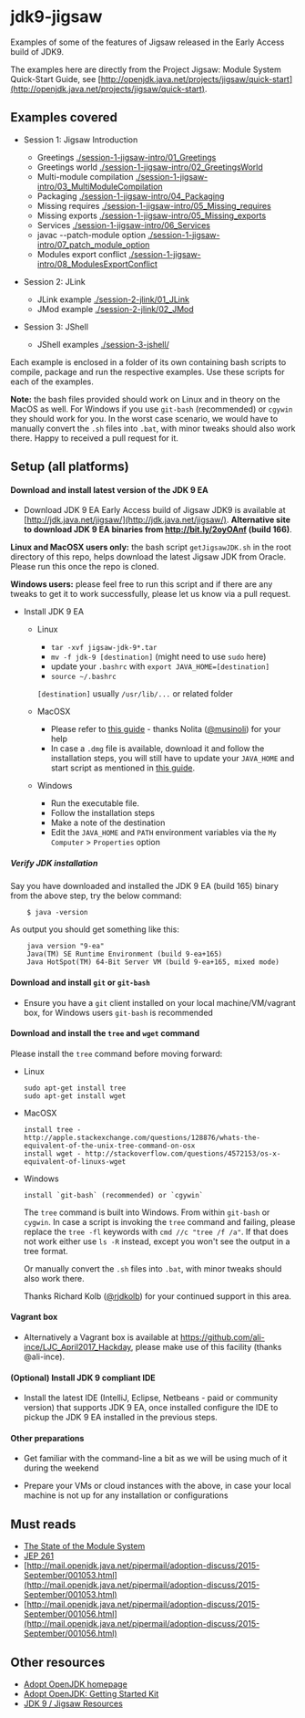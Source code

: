 # jdk9-jigsaw

Examples of some of the features of Jigsaw released in the Early Access build of JDK9.

The examples here are directly from the Project Jigsaw: Module System Quick-Start Guide,
see [http://openjdk.java.net/projects/jigsaw/quick-start](http://openjdk.java.net/projects/jigsaw/quick-start).

## Examples covered

- Session 1: Jigsaw Introduction
   - Greetings [./session-1-jigsaw-intro/01_Greetings](./session-1-jigsaw-intro/01_Greetings)
   - Greetings world [./session-1-jigsaw-intro/02_GreetingsWorld](./session-1-jigsaw-intro/02_GreetingsWorld)
   - Multi-module compilation [./session-1-jigsaw-intro/03_MultiModuleCompilation](./session-1-jigsaw-intro/03_MultiModuleCompilation)
   - Packaging [./session-1-jigsaw-intro/04_Packaging](./session-1-jigsaw-intro/04_Packaging)
   - Missing requires [./session-1-jigsaw-intro/05_Missing_requires](./session-1-jigsaw-intro/05_Missing_requires)
   - Missing exports [./session-1-jigsaw-intro/05_Missing_exports](./session-1-jigsaw-intro/05_Missing_exports)
   - Services [./session-1-jigsaw-intro/06_Services](./session-1-jigsaw-intro/06_Services)
   - javac --patch-module option [./session-1-jigsaw-intro/07_patch_module_option](session-1-jigsaw-intro/07_patch_module_option)
   - Modules export conflict [./session-1-jigsaw-intro/08_ModulesExportConflict](session-1-jigsaw-intro/08_ModulesExportConflict)

- Session 2: JLink
   - JLink example [./session-2-jlink/01_JLink](session-2-jlink/01_JLink)
   - JMod example [./session-2-jlink/02_JMod](session-2-jlink/02_JMod) 

- Session 3: JShell
   - JShell examples [./session-3-jshell/](./session-3-jshell/)   
        
Each example is enclosed in a folder of its own containing bash scripts to compile, package and run the respective examples. Use these scripts for each of the examples.

**Note:** the bash files provided should work on Linux and in theory on the MacOS as well.
For Windows if you use `git-bash` (recommended) or `cgywin` they should work for you. In the worst case scenario, we would have to manually convert the `.sh` files into `.bat`, with minor tweaks
should also work there. Happy to received a pull request for it.

## Setup (all platforms)

#### Download and install latest version of the JDK 9 EA

- Download JDK 9 EA
Early Access build of Jigsaw JDK9 is available at [http://jdk.java.net/jigsaw/](http://jdk.java.net/jigsaw/). **Alternative site to download JDK 9 EA binaries from http://bit.ly/2oyOAnf (build 166)**.

**Linux and MacOSX users only:** the bash script ```getJigsawJDK.sh``` in the root directory of this repo, helps download the latest Jigsaw JDK from Oracle. Please run this once the repo is cloned. 

**Windows users:** please feel free to run this script and if there are any tweaks to get it to work successfully, please let us know via a pull request.

- Install JDK 9 EA
  
  - Linux
    - `tar -xvf jigsaw-jdk-9*.tar`
    - `mv -f jdk-9 [destination]`  (might need to use `sudo` here)
    - update your `.bashrc` with `export JAVA_HOME=[destination]`
    - `source ~/.bashrc` 

    `[destination]` usually `/usr/lib/...` or related folder

  - MacOSX 
    - Please refer to [this guide]( https://github.com/musinoli/guides/blob/master/setup_jigsaw.md) - thanks Nolita ([@musinoli](https://github.com/musinoli)) for your help
    - In case a `.dmg` file is available, download it and follow the installation steps, you will still have to update your `JAVA_HOME` and start script as mentioned in [this guide]( https://github.com/musinoli/guides/blob/master/setup_jigsaw.md).    
  
  - Windows
    - Run the executable file. 
    - Follow the installation steps
    - Make a note of the destination 
    - Edit the `JAVA_HOME` and `PATH` environment variables via the `My Computer` > `Properties` option

##### Verify JDK installation

Say you have downloaded and installed the JDK 9 EA (build 165) binary from the above step, try the below command:

```
    $ java -version
```

As output you should get something like this:
```
    java version "9-ea"
    Java(TM) SE Runtime Environment (build 9-ea+165)
    Java HotSpot(TM) 64-Bit Server VM (build 9-ea+165, mixed mode)
```

#### Download and install `git` or `git-bash`

- Ensure you have a `git` client installed on your local machine/VM/vagrant box, for Windows users `git-bash` is recommended 

#### Download and install the `tree` and `wget` command

Please install the ```tree``` command before moving forward:

   - Linux
        ```
        sudo apt-get install tree
        sudo apt-get install wget
        ```

   - MacOSX
        ```
        install tree - http://apple.stackexchange.com/questions/128876/whats-the-equivalent-of-the-unix-tree-command-on-osx
        install wget - http://stackoverflow.com/questions/4572153/os-x-equivalent-of-linuxs-wget
        ```
        
   - Windows
        ```
        install `git-bash` (recommended) or `cgywin`
        ```
        
        The `tree` command is built into Windows. From within `git-bash` or `cygwin`.
        In case a script is invoking the `tree` command and failing, please replace the `tree -fl` keywords with `cmd //c "tree /f /a"`. If that does not work either use `ls -R` instead, except you won't see the output in a tree format.
        
        Or manually convert the `.sh` files into `.bat`, with minor tweaks should also work there.

        Thanks Richard Kolb ([@rjdkolb](http://github.com/rjdkolb)) for your continued support in this area.

#### Vagrant box

- Alternatively a Vagrant box is available at https://github.com/ali-ince/LJC_April2017_Hackday, please make use of this facility (thanks @ali-ince).

#### (Optional) Install JDK 9 compliant IDE

- Install the latest IDE (IntelliJ, Eclipse, Netbeans - paid or community version) that supports JDK 9 EA, once installed configure the IDE to pickup the JDK 9 EA installed in the previous steps.

#### Other preparations

- Get familiar with the command-line a bit as we will be using much of it during the weekend

- Prepare your VMs or cloud instances with the above, in case your local machine is not up for any installation or configurations 

## Must reads
- [The State of the Module System](http://openjdk.java.net/projects/jigsaw/spec/sotms/)
- [JEP 261](http://openjdk.java.net/jeps/261)
- [http://mail.openjdk.java.net/pipermail/adoption-discuss/2015-September/001053.html](http://mail.openjdk.java.net/pipermail/adoption-discuss/2015-September/001053.html) <br/>
- [http://mail.openjdk.java.net/pipermail/adoption-discuss/2015-September/001056.html](http://mail.openjdk.java.net/pipermail/adoption-discuss/2015-September/001056.html)

## Other resources
- [Adopt OpenJDK homepage](https://adoptopenjdk.java.net/)
- [Adopt OpenJDK: Getting Started Kit](http://bit.ly/1NUkPWw)
- [JDK 9 / Jigsaw Resources](./Java-9-Resources.md)
